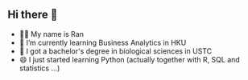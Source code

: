 ## Hi there 👋

<!--
**xiaoran9045/xiaoran9045** is a ✨ _special_ ✨ repository because its `README.md` (this file) appears on your GitHub profile.-->

<!--Here are some ideas to get you started:-->

- 👧🏻 My name is Ran
- 🌱 I’m currently learning Business Analytics in HKU
- 🔬 I got a bachelor's degree in biological sciences in USTC
- 😄 I just started learning Python (actually together with R, SQL and statistics ...)

